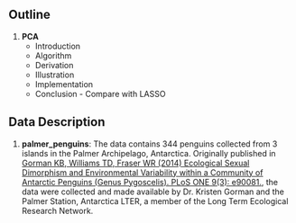 ## Outline

1. **PCA**
   - Introduction
   - Algorithm
   - Derivation
   - Illustration
   - Implementation
   - Conclusion - Compare with LASSO

## Data Description

1. **palmer_penguins**: The data contains 344 penguins collected from 3 islands in the Palmer Archipelago, Antarctica. Originally published in [Gorman KB, Williams TD, Fraser WR (2014) Ecological Sexual Dimorphism and Environmental Variability within a Community of Antarctic Penguins (Genus Pygoscelis). PLoS ONE 9(3): e90081.](https://doi.org/10.1371/journal.pone.0090081), the data were collected and made available by Dr. Kristen Gorman and the Palmer Station, Antarctica LTER, a member of the Long Term Ecological Research Network.